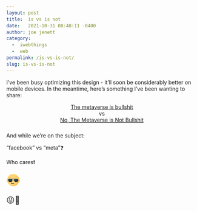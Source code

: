 ```yaml
---
layout: post
title:  is vs is not
date:   2021-10-31 08:48:11 -0400
author: joe jenett
category:
  -  iwebthings
  -  web
permalink: /is-vs-is-not/
slug: is-vs-is-not
---
```

<p>I’ve been busy optimizing this design - it’ll soon be considerably better on mobile devices. In the meantime, here’s something I’ve been wanting to share:</p>
<p style="text-align:center;margin-bottom:24px;"><a title="The metaverse is bullshit" href="https://outline.com/DUdr8Y">The metaverse is bullshit</a><br />vs<br /><a title="No, The Metaverse is Not Bullshit" href="https://primoh.net/no-the-metaverse-is-not-bs/">No, The Metaverse is Not Bullshit</a></p>
<p>And while we’re on the subject:</p>
<p>“facebook” vs “meta”❓</p>
<p>Who cares❗️</p>
<p><img src="/images/newguy.png" width="36" alt="" /></p>
<p style="font-size:1.5em;">😜🎃</p>